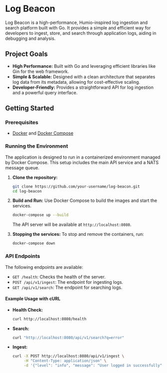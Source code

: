 # Log Beacon

Log Beacon is a high-performance, Humio-inspired log ingestion and search platform built with Go. It provides a simple and efficient way for developers to ingest, store, and search through application logs, aiding in debugging and analysis.

## Project Goals

- **High Performance:** Built with Go and leveraging efficient libraries like Gin for the web framework.
- **Simple & Scalable:** Designed with a clean architecture that separates log data from its metadata, allowing for cost-effective scaling.
- **Developer-Friendly:** Provides a straightforward API for log ingestion and a powerful query interface.

## Getting Started

### Prerequisites

- [Docker](https://docs.docker.com/get-docker/) and [Docker Compose](https://docs.docker.com/compose/install/)

### Running the Environment

The application is designed to run in a containerized environment managed by Docker Compose. This setup includes the main API service and a NATS message queue.

1.  **Clone the repository:**
    ```bash
    git clone https://github.com/your-username/log-beacon.git
    cd log-beacon
    ```

2.  **Build and Run:**
    Use Docker Compose to build the images and start the services.
    ```bash
    docker-compose up --build
    ```
    The API server will be available at `http://localhost:8080`.

3.  **Stopping the services:**
    To stop and remove the containers, run:
    ```bash
    docker-compose down
    ```

### API Endpoints

The following endpoints are available:

- `GET /health`: Checks the health of the server.
- `POST /api/v1/ingest`: The endpoint for ingesting logs.
- `GET /api/v1/search`: The endpoint for searching logs.

#### Example Usage with cURL

- **Health Check:**

    ```bash
    curl http://localhost:8080/health
    ```

- **Search:**

    ```bash
    curl "http://localhost:8080/api/v1/search?q=error"
    ```

- **Ingest:**

    ```bash
    curl -X POST http://localhost:8080/api/v1/ingest \
         -H "Content-Type: application/json" \
         -d '{"level": "info", "message": "User logged in successfully"}'
    ```
